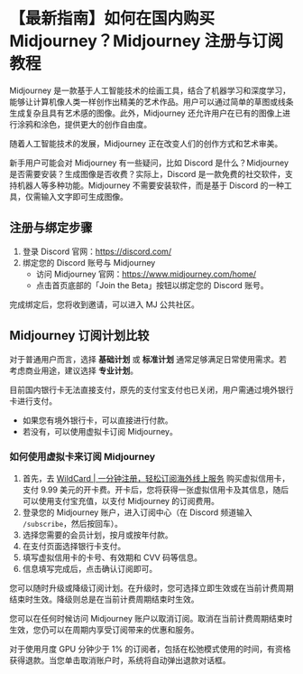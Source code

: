 # 【最新指南】如何在国内购买 Midjourney？Midjourney 注册与订阅教程

Midjourney 是一款基于人工智能技术的绘画工具，结合了机器学习和深度学习，能够让计算机像人类一样创作出精美的艺术作品。用户可以通过简单的草图或线条生成复杂且具有艺术感的图像。此外，Midjourney 还允许用户在已有的图像上进行涂鸦和涂色，提供更大的创作自由度。

随着人工智能技术的发展，Midjourney 正在改变人们的创作方式和艺术审美。

新手用户可能会对 Midjourney 有一些疑问，比如 Discord 是什么？Midjourney 是否需要安装？生成图像是否收费？实际上，Discord 是一款免费的社交软件，支持机器人等多种功能。Midjourney 不需要安装软件，而是基于 Discord 的一种工具，仅需输入文字即可生成图像。

## 注册与绑定步骤

1. 登录 Discord 官网：https://discord.com/
2. 绑定您的 Discord 账号与 Midjourney
   - 访问 Midjourney 官网：https://www.midjourney.com/home/
   - 点击首页底部的「Join the Beta」按钮以绑定您的 Discord 账号。

完成绑定后，您将收到邀请，可以进入 MJ 公共社区。

## Midjourney 订阅计划比较

对于普通用户而言，选择 **基础计划** 或 **标准计划** 通常足够满足日常使用需求。若考虑商业用途，建议选择 **专业计划**。

目前国内银行卡无法直接支付，原先的支付宝支付也已关闭，用户需通过境外银行卡进行支付。

- 如果您有境外银行卡，可以直接进行付款。
- 若没有，可以使用虚拟卡订阅 Midjourney。

### 如何使用虚拟卡来订阅 Midjourney

1. 首先，去 [WildCard | 一分钟注册，轻松订阅海外线上服务](https://bbtdd.com/WildCard) 购买虚拟信用卡，支付 9.99 美元的开卡费。开卡后，您将获得一张虚拟信用卡及其信息，随后可以使用支付宝充值，以支付 Midjourney 的订阅费用。
2. 登录您的 Midjourney 账户，进入订阅中心（在 Discord 频道输入 `/subscribe`，然后按回车）。
3. 选择您需要的会员计划，按月或按年付款。
4. 在支付页面选择银行卡支付。
5. 填写虚拟信用卡的卡号、有效期和 CVV 码等信息。
6. 信息填写完成后，点击确认订阅即可。

您可以随时升级或降级订阅计划。在升级时，您可选择立即生效或在当前计费周期结束时生效。降级则总是在当前计费周期结束时生效。

您可以在任何时候访问 Midjourney 账户以取消订阅。取消在当前计费周期结束时生效，您仍可以在周期内享受订阅带来的优惠和服务。

对于使用月度 GPU 分钟少于 1% 的订阅者，包括在松弛模式使用的时间，有资格获得退款。当您单击取消账户时，系统将自动弹出退款对话框。